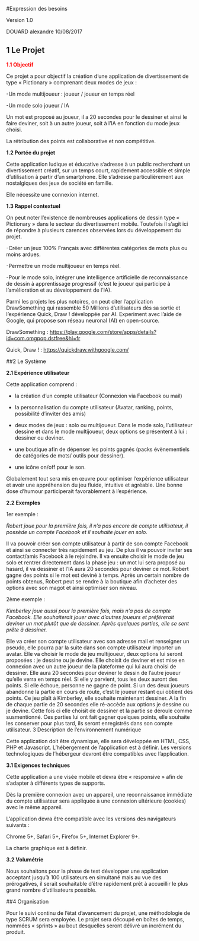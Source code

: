 


#Expression des besoins

Version 1.0

DOUARD alexandre
10/08/2017








## 1 Le Projet

<span style="color:red">**1.1	Objectif**<span>

Ce projet a pour objectif la création d’une application de divertissement de type « Pictionary » comprenant deux modes de jeux :

-Un mode multijoueur : joueur / joueur en temps réel

-Un mode solo joueur / IA

Un mot est proposé au joueur, il a 20 secondes pour le dessiner et ainsi le faire deviner, soit à un autre joueur, soit à l’IA en fonction du mode jeux choisi.

La rétribution des points est collaborative et non compétitive.

**1.2	Portée du projet**

Cette application ludique et éducative s’adresse à un public recherchant un divertissement créatif, sur un temps court, rapidement accessible et simple d’utilisation à partir d’un smartphone. Elle s’adresse particulièrement aux nostalgiques des jeux de société en famille.

Elle nécessite une connexion internet.

**1.3	Rappel contextuel**

On peut noter l’existence de nombreuses applications de dessin type « Pictionary » dans le secteur du divertissement mobile. Toutefois il s’agit ici de répondre à plusieurs carences observées lors du développement du projet.

-Créer un jeux 100% Français avec différentes catégories de mots plus ou moins ardues.

-Permettre un mode multijoueur en temps réel.

-Pour le mode solo, intégrer une intelligence artificielle de reconnaissance de dessin à apprentissage progressif (c’est le joueur qui participe à l’amélioration et au développement de l’IA).

Parmi les projets les plus notoires, on peut citer l’application DrawSomething qui rassemble 50 Millions d’utilisateurs dès sa sortie et l’expérience Quick, Draw ! développée par AI. Experiment avec l’aide de Google, qui propose son réseau neuronal (AI) en open-source.

DrawSomething :  https://play.google.com/store/apps/details?id=com.omgpop.dstfree&hl=fr

Quick, Draw ! :  https://quickdraw.withgoogle.com/ 



##2	Le Système

**2.1	Expérience utilisateur**

Cette application comprend : 

- la création d’un compte utilisateur (Connexion via Facebook ou mail) 

- la personnalisation du compte utilisateur (Avatar, ranking, points, possibilité d’inviter des amis)

- deux modes de jeux : solo ou multijoueur. Dans le mode solo, l’utilisateur dessine et dans le mode multijoueur, deux options se présentent à lui : dessiner ou deviner.

- une boutique afin de dépenser les points gagnés (packs évènementiels de catégories de mots/ outils pour dessiner).

- une icône on/off pour le son.

Globalement tout sera mis en œuvre pour optimiser l’expérience utilisateur et avoir une appréhension du jeu fluide, intuitive et agréable. Une bonne dose d’humour participerait favorablement à l’expérience.

**2.2	Exemples**

1er exemple :

*Robert joue pour la première fois, il n’a pas encore de compte utilisateur, il possède un compte Facebook et il souhaite jouer en solo.*

Il va pouvoir créer son compte utilisateur à partir de son compte Facebook et ainsi se connecter très rapidement au jeu. De plus il va pouvoir inviter ses contact/amis Facebook à le rejoindre. Il va ensuite choisir le mode de jeu solo et rentrer directement dans la phase jeu : un mot lui sera proposé au hasard, il va dessiner et l’IA aura 20 secondes pour deviner ce mot. Robert gagne des points si le mot est deviné à temps. Après un certain nombre de points obtenus, Robert peut se rendre à la boutique afin d’acheter des options avec son magot et ainsi optimiser son niveau.

2ème exemple :

*Kimberley joue aussi pour la première fois, mais n’a pas de compte Facebook. Elle souhaiterait jouer avec d’autres joueurs et préférerait deviner un mot plutôt que de dessiner. Après quelques parties, elle se sent prête à dessiner.*

Elle va créer son compte utilisateur avec son adresse mail et renseigner un pseudo, elle pourra par la suite dans son compte utilisateur importer un avatar. Elle va choisir le mode de jeu multijoueur, deux options lui seront proposées : je dessine ou je devine. Elle choisit de deviner et est mise en connexion avec un autre joueur de la plateforme qui lui aura choisi de dessiner. Elle aura 20 secondes pour deviner le dessin de l’autre joueur qu’elle verra en temps réel. Si elle y parvient, tous les deux auront des points. Si elle échoue, personne ne gagne de point. Si un des deux joueurs abandonne la partie en cours de route, c’est le joueur restant qui obtient des points.
Ce jeu plaît à Kimberley, elle souhaite maintenant dessiner. A la fin de chaque partie de 20 secondes elle ré-accède aux options je dessine ou je devine. Cette fois ci elle choisit de dessiner et la partie se déroule comme susmentionné. Ces parties lui ont fait gagner quelques points, elle souhaite les conserver pour plus tard, ils seront enregistrés dans son compte utilisateur.
3 Description de l’environnement numérique

Cette application doit être dynamique, elle sera développée en HTML, CSS, PHP et Javascript.
L’hébergement de l’application est à définir.
 Les versions technologiques de l’hébergeur devront être compatibles avec l’application.

**3.1	Exigences techniques**

Cette application a une visée mobile et devra être « responsive » afin de s’adapter à différents types de supports. 

Dès la première connexion avec un appareil, une reconnaissance immédiate du compte utilisateur sera appliquée à une connexion ultérieure (cookies) avec le même appareil.

L’application devra être compatible avec les versions des navigateurs suivants :

Chrome 5+, Safari 5+, Firefox 5+, Internet Explorer 9+.

La charte graphique est à définir.

**3.2	Volumétrie**

Nous souhaitons pour la phase de test développer une application acceptant jusqu’à 100 utilisateurs en simultané mais au vue des prérogatives, il serait souhaitable d’être rapidement prêt à accueillir le plus grand nombre d’utilisateurs possible.

##4	Organisation

Pour le suivi continu de l’état d’avancement du projet, une méthodologie de type SCRUM sera employée. Le projet sera découpé en boîtes de temps, nommées « sprints » au bout desquelles seront délivré un incrément du produit.








        




   




